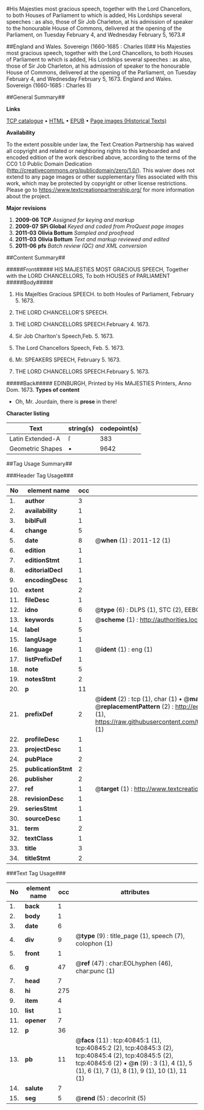 #His Majesties most gracious speech, together with the Lord Chancellors, to both Houses of Parliament to which is added, His Lordships several speeches : as also, those of Sir Job Charleton, at his admission of speaker to the honourable House of Commons, delivered at the opening of the Parliament, on Tuesday February 4, and Wednesday February 5, 1673.#

##England and Wales. Sovereign (1660-1685 : Charles II)##
His Majesties most gracious speech, together with the Lord Chancellors, to both Houses of Parliament to which is added, His Lordships several speeches : as also, those of Sir Job Charleton, at his admission of speaker to the honourable House of Commons, delivered at the opening of the Parliament, on Tuesday February 4, and Wednesday February 5, 1673.
England and Wales. Sovereign (1660-1685 : Charles II)

##General Summary##

**Links**

[TCP catalogue](http://www.ota.ox.ac.uk/tcp/)  • 
[HTML](http://tei.it.ox.ac.uk/tcp/Texts-HTML/free/A32/A32328.html)  • 
[EPUB](http://tei.it.ox.ac.uk/tcp/Texts-EPUB/free/A32/A32328.epub) • 
[Page images (Historical Texts)](https://historicaltexts.jisc.ac.uk/eebo-08096784e)

**Availability**

To the extent possible under law, the Text Creation Partnership has waived all copyright and related or neighboring rights to this keyboarded and encoded edition of the work described above, according to the terms of the CC0 1.0 Public Domain Dedication (http://creativecommons.org/publicdomain/zero/1.0/). This waiver does not extend to any page images or other supplementary files associated with this work, which may be protected by copyright or other license restrictions. Please go to https://www.textcreationpartnership.org/ for more information about the project.

**Major revisions**

1. __2009-06__ __TCP__ *Assigned for keying and markup*
1. __2009-07__ __SPi Global__ *Keyed and coded from ProQuest page images*
1. __2011-03__ __Olivia Bottum__ *Sampled and proofread*
1. __2011-03__ __Olivia Bottum__ *Text and markup reviewed and edited*
1. __2011-06__ __pfs__ *Batch review (QC) and XML conversion*

##Content Summary##

#####Front#####
HIS MAJESTIES MOST GRACIOUS SPEECH, Together with the LORD CHANCELLORS, To both HOUSES of PARLIAMENT
#####Body#####

1. His Majeſties Gracious SPEECH. to both Houſes of Parliament, February 5. 1673.

1. THE LORD CHANCELLOR'S SPEECH.

1. THE LORD CHANCELLORS SPEECH.February 4. 1673.

1. Sir Job Charlton's Speech,Feb. 5. 1673.

1. The Lord Chancellors Speech, Feb. 5. 1673.

1. Mr. SPEAKERS SPEECH, February 5. 1673.

1. THE LORD CHANCELLORS SPEECH.February 5. 1673.

#####Back#####
EDINBURGH, Printed by His MAJESTIES Printers, Anno Dom. 1673.
**Types of content**

  * Oh, Mr. Jourdain, there is **prose** in there!

**Character listing**


|Text|string(s)|codepoint(s)|
|---|---|---|
|Latin Extended-A|ſ|383|
|Geometric Shapes|▪|9642|

##Tag Usage Summary##

###Header Tag Usage###

|No|element name|occ|attributes|
|---|---|---|---|
|1.|__author__|3||
|2.|__availability__|1||
|3.|__biblFull__|1||
|4.|__change__|5||
|5.|__date__|8| @__when__ (1) : 2011-12 (1)|
|6.|__edition__|1||
|7.|__editionStmt__|1||
|8.|__editorialDecl__|1||
|9.|__encodingDesc__|1||
|10.|__extent__|2||
|11.|__fileDesc__|1||
|12.|__idno__|6| @__type__ (6) : DLPS (1), STC (2), EEBO-CITATION (1), OCLC (1), VID (1)|
|13.|__keywords__|1| @__scheme__ (1) : http://authorities.loc.gov/ (1)|
|14.|__label__|5||
|15.|__langUsage__|1||
|16.|__language__|1| @__ident__ (1) : eng (1)|
|17.|__listPrefixDef__|1||
|18.|__note__|5||
|19.|__notesStmt__|2||
|20.|__p__|11||
|21.|__prefixDef__|2| @__ident__ (2) : tcp (1), char (1)  •  @__matchPattern__ (2) : ([0-9\-]+):([0-9IVX]+) (1), (.+) (1)  •  @__replacementPattern__ (2) : http://eebo.chadwyck.com/downloadtiff?vid=$1&page=$2 (1), https://raw.githubusercontent.com/textcreationpartnership/Texts/master/tcpchars.xml#$1 (1)|
|22.|__profileDesc__|1||
|23.|__projectDesc__|1||
|24.|__pubPlace__|2||
|25.|__publicationStmt__|2||
|26.|__publisher__|2||
|27.|__ref__|1| @__target__ (1) : http://www.textcreationpartnership.org/docs/. (1)|
|28.|__revisionDesc__|1||
|29.|__seriesStmt__|1||
|30.|__sourceDesc__|1||
|31.|__term__|2||
|32.|__textClass__|1||
|33.|__title__|3||
|34.|__titleStmt__|2||


###Text Tag Usage###

|No|element name|occ|attributes|
|---|---|---|---|
|1.|__back__|1||
|2.|__body__|1||
|3.|__date__|6||
|4.|__div__|9| @__type__ (9) : title_page (1), speech (7), colophon (1)|
|5.|__front__|1||
|6.|__g__|47| @__ref__ (47) : char:EOLhyphen (46), char:punc (1)|
|7.|__head__|7||
|8.|__hi__|275||
|9.|__item__|4||
|10.|__list__|1||
|11.|__opener__|7||
|12.|__p__|36||
|13.|__pb__|11| @__facs__ (11) : tcp:40845:1 (1), tcp:40845:2 (2), tcp:40845:3 (2), tcp:40845:4 (2), tcp:40845:5 (2), tcp:40845:6 (2)  •  @__n__ (9) : 3 (1), 4 (1), 5 (1), 6 (1), 7 (1), 8 (1), 9 (1), 10 (1), 11 (1)|
|14.|__salute__|7||
|15.|__seg__|5| @__rend__ (5) : decorInit (5)|
